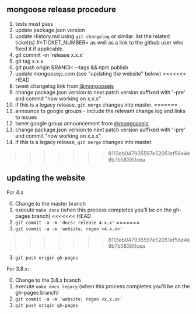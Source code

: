 ## mongoose release procedure

1.  tests must pass
2.  update package.json version
3.  update History.md using `git changelog` or similar. list the related ticket(s) #<TICKET_NUMBER> as well as a link to the github user who fixed it if applicable.
4.  git commit -m 'release x.x.x'
5.  git tag x.x.x
6.  git push origin BRANCH --tags && npm publish
7.  update mongoosejs.com (see "updating the website" below)
<<<<<<< HEAD
8.  tweet changelog link from [@mongoosejs](https://twitter.com/mongoosejs)
9. change package.json version to next patch version suffixed with '-pre' and commit "now working on x.x.x"
10. if this is a legacy release, `git merge` changes into master.
=======
8.  announce to google groups - include the relevant change log and links to issues
9.  tweet google group announcement from [@mongoosejs](https://twitter.com/mongoosejs)
10. change package.json version to next patch version suffixed with '-pre' and commit "now working on x.x.x"
11. if this is a legacy release, `git merge` changes into master.
>>>>>>> 8113eb047935597e52051ef56e4e9b7b58380cea

## updating the website

For 4.x

0. Change to the master branch
1. execute `make docs` (when this process completes you'll be on the gh-pages branch)
<<<<<<< HEAD
2. `git commit -a -m 'docs: release 4.x.x'`
=======
2. `git commit -a -m 'website; regen <4.x.x>'`
>>>>>>> 8113eb047935597e52051ef56e4e9b7b58380cea
3. `git push origin gh-pages`

For 3.8.x:

0. Change to the 3.8.x branch
1. execute `make docs_legacy` (when this process completes you'll be on the gh-pages branch)
2. `git commit -a -m 'website; regen <x.x.x>'`
3. `git push origin gh-pages`
